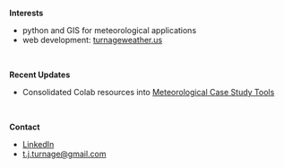 
  <b>Interests</b>
    <ul>
      <li>python and GIS for meteorological applications</li>
      <li>web development: <a href="https://turnageweather.us" target="_blank">turnageweather.us</a></li>
    </ul>

  <br>
  
  <b>Recent Updates</b>
    <ul>
      <li>Consolidated Colab resources into <a href="https://github.com/tjturnage/Meteorological-Case-Study-Tools" target="_blank">Meteorological Case Study Tools</a></li>
    </ul>
  
  <br>

  <b>Contact</b>
    <ul>
      <li><a href="https://www.linkedin.com/in/t-j-turnage-03698329/" target="_blank">LinkedIn</a></li>
      <li><a href = "mailto: t.j.turnage@gmail.com">t.j.turnage@gmail.com</a>
    </ul>
  

